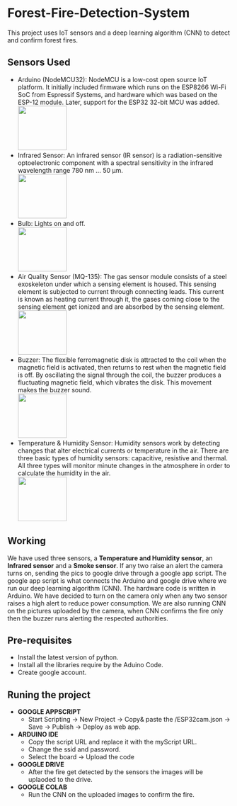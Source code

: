 # Forest-Fire-Detection-System
This project uses IoT sensors and a deep learning algorithm (CNN) to detect and confirm forest fires.

## Sensors Used
  - Arduino (NodeMCU32): NodeMCU is a low-cost open source IoT platform. It initially included firmware which runs on the ESP8266 Wi-Fi SoC from Espressif Systems, and hardware which was based on the ESP-12 module. Later, support for the ESP32 32-bit MCU was added.
    <br> <img src="https://user-images.githubusercontent.com/72027411/211216615-cd1a5596-9174-443e-8753-99af3d9abbe0.jpg" width="110" height="100">
  - Infrared Sensor: An infrared sensor (IR sensor) is a radiation-sensitive optoelectronic component with a spectral sensitivity in the infrared wavelength range 780 nm … 50 µm.
    <br> <img src="https://user-images.githubusercontent.com/72027411/219781449-ac07dc65-7213-4e57-be0c-0a84b80511dd.png" width="110" height="100">
  - Bulb: Lights on and off.
    <br> <img src="https://user-images.githubusercontent.com/72027411/211212492-8c49b6f3-6a92-4798-b2bd-b7157ad147d5.jpg" width="110" height="100">
  - Air Quality Sensor (MQ-135): The gas sensor module consists of a steel exoskeleton under which a sensing element is housed. This sensing element is subjected to    current through connecting leads. This current is known as heating current through it, the gases coming close to the sensing element get ionized and are absorbed by the sensing element. 
    <br> <img src="https://user-images.githubusercontent.com/72027411/211212487-d883dd8d-f80c-4902-8985-c293630f2153.jpg" width="110" height="100">
  - Buzzer: The flexible ferromagnetic disk is attracted to the coil when the magnetic field is activated, then returns to rest when the magnetic field is off. By oscillating the signal through the coil, the buzzer produces a fluctuating magnetic field, which vibrates the disk. This movement makes the buzzer sound.
    <br> <img src="https://user-images.githubusercontent.com/72027411/211212502-3d92abbe-0f13-42a0-acff-27a8c9bad98c.jpg" width="110" height="100">   
  - Temperature & Humidity Sensor: Humidity sensors work by detecting changes that alter electrical currents or temperature in the air. There are three basic types of humidity sensors: capacitive, resistive and thermal. All three types will monitor minute changes in the atmosphere in order to calculate the humidity in the air.
    <br> <img src="https://user-images.githubusercontent.com/72027411/211212473-0d4b7ab9-c83b-475b-9664-1e1d45b2b85f.png" width="110" height="100">

## Working
  We have used three sensors, a **Temperature and Humidity sensor**, an **Infrared sensor** and a **Smoke sensor**. If any two raise an alert the camera turns on, sending the pics to google drive through a google app script. The google app script is what connects the Arduino and google drive where we run our deep learning algorithm (CNN). 
The hardware code is written in Arduino. We have decided to turn on the camera only when any two sensor raises a high alert to reduce power consumption. We are also running CNN on the pictures uploaded by the camera, when CNN confirms the fire only then the buzzer runs alerting the respected authorities.

## Pre-requisites
  - Install the latest version of python.
  - Install all the libraries require by the Aduino Code.
  - Create google account.

## Runing the project
  - **GOOGLE APPSCRIPT**
    - Start Scripting -> New Project -> Copy& paste the /ESP32cam.json -> Save -> Publish -> Deploy as web app.
  - **ARDUINO IDE**
    - Copy the script URL and replace it with the myScript URL.
    - Change the ssid and password.
    - Select the board -> Upload the code
  - **GOOGLE DRIVE**
    - After the fire get detected by the sensors the images will be uplaoded to the drive.
  - **GOOGLE COLAB**
    - Run the CNN on the uploaded images to confirm the fire.
 
